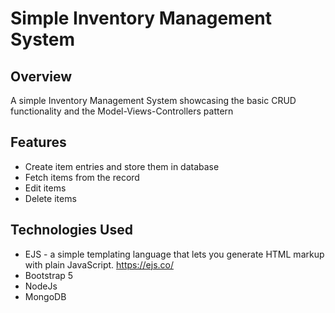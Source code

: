 # Simple Inventory Management System


## Overview

A simple Inventory Management System showcasing the basic CRUD functionality and the Model-Views-Controllers pattern

## Features
- Create item entries and store them in database
- Fetch items from the record
- Edit items
- Delete items

## Technologies Used
- EJS - a simple templating language that lets you generate HTML markup with plain JavaScript. https://ejs.co/
- Bootstrap 5
- NodeJs
- MongoDB

